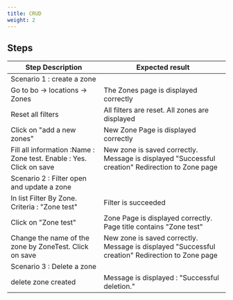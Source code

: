 ```yaml
---
title: CRUD
weight: 2
---
```

## Steps
| Step Description | Expected result |
| ----- | ----- |
| Scenario 1 : create a zone |  |
| Go to bo -> locations -> Zones | The Zones page is displayed correctly |
| Reset all filters | All filters are reset. All zones are displayed |
| Click on "add a new zones" | New Zone Page is displayed correctly |
| Fill all information :Name : Zone test. Enable : Yes. Click on save | New zone is saved correctly. Message is displayed "Successful creation" Redirection to Zone page |
| Scenario 2 : Filter open and update a zone |  |
| In list Filter By Zone. Criteria : "Zone test" | Filter is succeeded |
| Click on "Zone test" | Zone Page is displayed correctly. Page title contains "Zone test" |
| Change the name of the zone by ZoneTest. Click on save | New zone is saved correctly. Message is displayed "Successful creation" Redirection to Zone page |
| Scenario 3 : Delete a zone |  |
| delete zone created | Message is displayed : "Successful deletion." |
